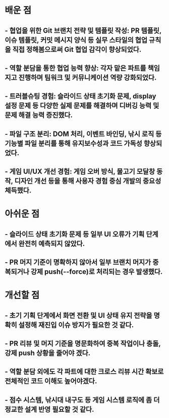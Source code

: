 # 배운 점
## - 협업을 위한 Git 브랜치 전략 및 템플릿 작성: PR 템플릿, 이슈 템플릿, 커밋 메시지 양식 등 실무 스타일의 협업 규칙을 직접 정해봄으로써 Git 협업 감각이 향상되었다.
## - 역할 분담을 통한 협업 능력 향상: 각자 맡은 파트를 책임지고 진행하며 팀워크 및 커뮤니케이션 역량 강화되었다.
## - 트러블슈팅 경험: 슬라이드 상태 초기화 문제, display 설정 문제 등 다양한 실제 문제를 해결하며 디버깅 능력 및 문제 해결 능력 증진했다.
## - 파일 구조 분리: DOM 처리, 이벤트 바인딩, 낚시 로직 등 기능별 파일 분리를 통해 유지보수성과 코드 가독성 향상되었다.
## - 게임 UI/UX 개선 경험: 게임 오버 방식, 물고기 모달창 동작, 디자인 개선 등을 통해 사용자 경험 중심 개발의 중요성 체득했다.

# 아쉬운 점
## - 슬라이드 상태 초기화 문제 등 일부 UI 오류가 기획 단계에서 완전히 예측되지 않았다.
## - PR 머지 기준이 명확하지 않아서 일부 브랜치 머지가 중복되거나 강제 push(--force)로 처리되는 경우 발생했다.

# 개선할 점
## - 초기 기획 단계에서 화면 전환 및 UI 상태 유지 전략을 명확히 설정해 재진입 이슈 방지가 필요한 것 같다.
## - PR 리뷰 및 머지 기준을 명문화하여 중복 작업이나 충돌, 강제 push 상황을 줄어야 겠다.
## - 역할 분담 외에도 각 파트에 대한 크로스 리뷰 시간 확보로 전체적인 코드 이해도 높어야겠다.
## - 점수 시스템, 낚시대 내구도 등 게임 시스템 로직에 좀 더 정교한 설계 반영 필요할 것 같다.
